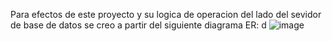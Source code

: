 Para efectos de este proyecto y su logica de operacion del lado del sevidor de base de datos se creo a partir del siguiente diagrama ER:
d
![image](https://github.com/user-attachments/assets/8bac0186-ff5e-4720-ae4e-1735ef938d5b)
